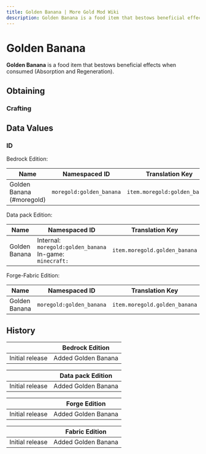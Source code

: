 ```yaml
---
title: Golden Banana | More Gold Mod Wiki
description: Golden Banana is a food item that bestows beneficial effects when consumed (Absorption and Regeneration).
---
```


# Golden Banana

**Golden Banana** is a food item that bestows beneficial effects when consumed (Absorption and Regeneration).

## Obtaining

### Crafting

<ShapedRecipe
a1="gold_ingot" b1="gold_ingot" c1="gold_ingot"
a2="gold_ingot" b2="morefood:banana" c2="gold_ingot"
a3="gold_ingot" b3="gold_ingot" c3="gold_ingot"
output="moregold:golden_banana"/>

## Data Values

### ID

Bedrock Edition:

| Name                      | Namespaced ID            | Translation Key               |
| ------------------------- | ------------------------ | ----------------------------- |
| Golden Banana (#moregold) | `moregold:golden_banana` | `item.moregold:golden_banana` |

Data pack Edition:

| Name          | Namespaced ID                                                     | Translation Key               |
| ------------- | ----------------------------------------------------------------- | ----------------------------- |
| Golden Banana | Internal:<br>`moregold:golden_banana`<br>In-game:<br>`minecraft:` | `item.moregold.golden_banana` |

Forge-Fabric Edition:

| Name          | Namespaced ID            | Translation Key               |
| ------------- | ------------------------ | ----------------------------- |
| Golden Banana | `moregold:golden_banana` | `item.moregold.golden_banana` |

## History

|                 | Bedrock Edition     |
| --------------- | ------------------- |
| Initial release | Added Golden Banana |

|                 | Data pack Edition   |
| --------------- | ------------------- |
| Initial release | Added Golden Banana |

|                 | Forge Edition       |
| --------------- | ------------------- |
| Initial release | Added Golden Banana |

|                 | Fabric Edition      |
| --------------- | ------------------- |
| Initial release | Added Golden Banana |
